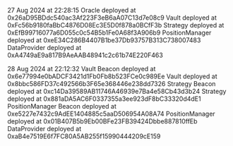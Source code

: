 27 Aug 2024 at 22:28:15
Oracle deployed at 0x26aD95BDdc540ac3Af223F3eB6aA07C13d7e08c9
Vault deployed at 0xFc56b9180faBbC4876D08Ec3E5D0f878a0BCfF3b
Strategy deployed at 0xEfB99716077a6D055c0c54B5b1Fe0A68f3A906b9
PositionManager deployed at 0xeE34C286B4407B1be37Db93757B313C738007483
DataProvider deployed at 0xA4749aE9a817B9AeAAB48941c2c61b74E220F463

28 Aug 2024 at 22:12:32
Vault Beacon deployed at 0x6e77994e0bADCF3421d1Fb0Fb8b523FCe0c989Ee
Vault deployed at 0x8bbc586FD37c492566b3F65e368446e238dd7326
Strategy Beacon deployed at 0xc14Da39589AB11746A46939e7Ba4e58Cb43d3b24
Strategy deployed at 0x881aDA5AC6F0337355a3ee923dF8bC33320d4dE1
PositionManager Beacon deployed at 0xe5227e7432c9AdEE1404885c5aaD506954A08A74
PositionManager deployed at 0x01B407B5b9Eb00BFe23FB39424Dbbe887810ffEb
DataProvider deployed at 0xaB4e7519E6f7FC80A5AB255f15990444209cE159